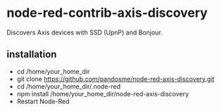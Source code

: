 # node-red-contrib-axis-discovery

Discovers Axis devices with SSD (UpnP) and Bonjour.

## installation
- cd /home/your_home_dir
- git clone https://github.com/pandosme/node-red-axis-discovery.git
- cd /home/your_home_dir/.node-red
- npm install /home/your_home_dir/node-red-axis-discovery
- Restart Node-Red

